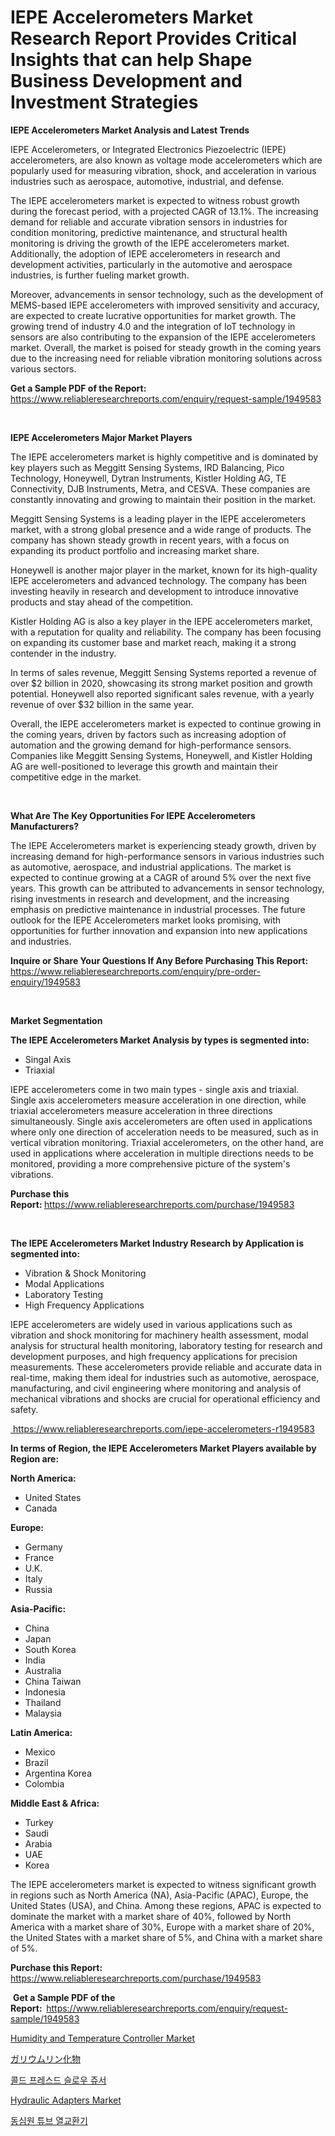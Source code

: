 <p><h1>IEPE Accelerometers Market Research Report Provides Critical Insights that can help Shape Business Development and Investment Strategies</h1></p><p><strong>IEPE Accelerometers Market Analysis and Latest Trends</strong></p>
<p><p>IEPE Accelerometers, or Integrated Electronics Piezoelectric (IEPE) accelerometers, are also known as voltage mode accelerometers which are popularly used for measuring vibration, shock, and acceleration in various industries such as aerospace, automotive, industrial, and defense.</p><p>The IEPE accelerometers market is expected to witness robust growth during the forecast period, with a projected CAGR of 13.1%. The increasing demand for reliable and accurate vibration sensors in industries for condition monitoring, predictive maintenance, and structural health monitoring is driving the growth of the IEPE accelerometers market. Additionally, the adoption of IEPE accelerometers in research and development activities, particularly in the automotive and aerospace industries, is further fueling market growth.</p><p>Moreover, advancements in sensor technology, such as the development of MEMS-based IEPE accelerometers with improved sensitivity and accuracy, are expected to create lucrative opportunities for market growth. The growing trend of industry 4.0 and the integration of IoT technology in sensors are also contributing to the expansion of the IEPE accelerometers market. Overall, the market is poised for steady growth in the coming years due to the increasing need for reliable vibration monitoring solutions across various sectors.</p></p>
<p><strong>Get a Sample PDF of the Report:&nbsp;</strong> <a href="https://www.reliableresearchreports.com/enquiry/request-sample/1949583">https://www.reliableresearchreports.com/enquiry/request-sample/1949583</a></p>
<p>&nbsp;</p>
<p><strong>IEPE Accelerometers Major Market Players</strong></p>
<p><p>The IEPE accelerometers market is highly competitive and is dominated by key players such as Meggitt Sensing Systems, IRD Balancing, Pico Technology, Honeywell, Dytran Instruments, Kistler Holding AG, TE Connectivity, DJB Instruments, Metra, and CESVA. These companies are constantly innovating and growing to maintain their position in the market.</p><p>Meggitt Sensing Systems is a leading player in the IEPE accelerometers market, with a strong global presence and a wide range of products. The company has shown steady growth in recent years, with a focus on expanding its product portfolio and increasing market share.</p><p>Honeywell is another major player in the market, known for its high-quality IEPE accelerometers and advanced technology. The company has been investing heavily in research and development to introduce innovative products and stay ahead of the competition.</p><p>Kistler Holding AG is also a key player in the IEPE accelerometers market, with a reputation for quality and reliability. The company has been focusing on expanding its customer base and market reach, making it a strong contender in the industry.</p><p>In terms of sales revenue, Meggitt Sensing Systems reported a revenue of over $2 billion in 2020, showcasing its strong market position and growth potential. Honeywell also reported significant sales revenue, with a yearly revenue of over $32 billion in the same year.</p><p>Overall, the IEPE accelerometers market is expected to continue growing in the coming years, driven by factors such as increasing adoption of automation and the growing demand for high-performance sensors. Companies like Meggitt Sensing Systems, Honeywell, and Kistler Holding AG are well-positioned to leverage this growth and maintain their competitive edge in the market.</p></p>
<p>&nbsp;</p>
<p><strong>What Are The Key Opportunities For IEPE Accelerometers Manufacturers?</strong></p>
<p><p>The IEPE Accelerometers market is experiencing steady growth, driven by increasing demand for high-performance sensors in various industries such as automotive, aerospace, and industrial applications. The market is expected to continue growing at a CAGR of around 5% over the next five years. This growth can be attributed to advancements in sensor technology, rising investments in research and development, and the increasing emphasis on predictive maintenance in industrial processes. The future outlook for the IEPE Accelerometers market looks promising, with opportunities for further innovation and expansion into new applications and industries.</p></p>
<p><strong>Inquire or Share Your Questions If Any Before Purchasing This Report:</strong> <a href="https://www.reliableresearchreports.com/enquiry/pre-order-enquiry/1949583">https://www.reliableresearchreports.com/enquiry/pre-order-enquiry/1949583</a></p>
<p>&nbsp;</p>
<p><strong>Market Segmentation</strong></p>
<p><strong>The IEPE Accelerometers Market Analysis by types is segmented into:</strong></p>
<p><ul><li>Singal Axis</li><li>Triaxial</li></ul></p>
<p><p>IEPE accelerometers come in two main types - single axis and triaxial. Single axis accelerometers measure acceleration in one direction, while triaxial accelerometers measure acceleration in three directions simultaneously. Single axis accelerometers are often used in applications where only one direction of acceleration needs to be measured, such as in vertical vibration monitoring. Triaxial accelerometers, on the other hand, are used in applications where acceleration in multiple directions needs to be monitored, providing a more comprehensive picture of the system's vibrations.</p></p>
<p><strong>Purchase this Report:&nbsp;</strong><a href="https://www.reliableresearchreports.com/purchase/1949583">https://www.reliableresearchreports.com/purchase/1949583</a></p>
<p>&nbsp;</p>
<p><strong>The IEPE Accelerometers Market Industry Research by Application is segmented into:</strong></p>
<p><ul><li>Vibration & Shock Monitoring</li><li>Modal Applications</li><li>Laboratory Testing</li><li>High Frequency Applications</li></ul></p>
<p><p>IEPE accelerometers are widely used in various applications such as vibration and shock monitoring for machinery health assessment, modal analysis for structural health monitoring, laboratory testing for research and development purposes, and high frequency applications for precision measurements. These accelerometers provide reliable and accurate data in real-time, making them ideal for industries such as automotive, aerospace, manufacturing, and civil engineering where monitoring and analysis of mechanical vibrations and shocks are crucial for operational efficiency and safety.</p></p>
<p><a href="https://www.reliableresearchreports.com/iepe-accelerometers-r1949583">&nbsp;https://www.reliableresearchreports.com/iepe-accelerometers-r1949583</a></p>
<p><strong>In terms of Region, the IEPE Accelerometers Market Players available by Region are:</strong></p>
<p>
    <p> <strong> North America: </strong>
        <ul>
            <li>United States</li>
            <li>Canada</li>
        </ul>
        </p> 
    <p> <strong> Europe: </strong>
        <ul>
            <li>Germany</li>
            <li>France</li>
            <li>U.K.</li>
            <li>Italy</li>
            <li>Russia</li>
        </ul>
        </p> 
    <p> <strong> Asia-Pacific: </strong>
        <ul>
            <li>China</li>
            <li>Japan</li>
            <li>South Korea</li>
            <li>India</li>
            <li>Australia</li>
            <li>China Taiwan</li>
            <li>Indonesia</li>
            <li>Thailand</li>
            <li>Malaysia</li>
        </ul>
        </p> 
    <p> <strong> Latin America: </strong>
        <ul>
            <li>Mexico</li>
            <li>Brazil</li>
            <li>Argentina Korea</li>
            <li>Colombia</li>
        </ul>
        </p> 
    <p> <strong> Middle East & Africa: </strong>
        <ul>
            <li>Turkey</li>
            <li>Saudi</li>
            <li>Arabia</li>
            <li>UAE</li>
            <li>Korea</li>
        </ul>
    </p>
    </p>
<p><p>The IEPE accelerometers market is expected to witness significant growth in regions such as North America (NA), Asia-Pacific (APAC), Europe, the United States (USA), and China. Among these regions, APAC is expected to dominate the market with a market share of 40%, followed by North America with a market share of 30%, Europe with a market share of 20%, the United States with a market share of 5%, and China with a market share of 5%.</p></p>
<p><strong>Purchase this Report: </strong><a href="https://www.reliableresearchreports.com/purchase/1949583">https://www.reliableresearchreports.com/purchase/1949583</a></p>
<p>&nbsp;<strong>Get a Sample PDF of the Report:&nbsp;&nbsp;</strong><a href="https://www.reliableresearchreports.com/enquiry/request-sample/1949583">https://www.reliableresearchreports.com/enquiry/request-sample/1949583</a></p>
<p><strong></strong></p>
<p><p><a href="https://github.com/jodemen/Market-Research-Report-List-2/blob/main/humidity-and-temperature-controller-market.md">Humidity and Temperature Controller Market</a></p><p><a href="https://github.com/EthanMorar2011/Market-Research-Report-List-1/blob/main/993841931144.md">ガリウムリン化物</a></p><p><a href="https://github.com/WilburKihn5676/Market-Research-Report-List-1/blob/main/301582528581.md">콜드 프레스드 슬로우 쥬서</a></p><p><a href="https://github.com/Sarissaschmalingtr6fz2739/Market-Research-Report-List-2/blob/main/hydraulic-adapters-market.md">Hydraulic Adapters Market</a></p><p><a href="https://github.com/vseigx30c9a1j/Market-Research-Report-List-1/blob/main/190162328580.md">동심원 튜브 열교환기</a></p></p>